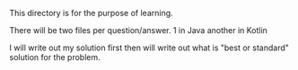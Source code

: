 This directory is for the purpose of learning. 


There will be two files per question/answer. 
1 in Java another in Kotlin 

I will write out my solution first then will write out what is "best or standard" solution 
for the problem.